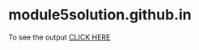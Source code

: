 # module5solution.github.in
 To see the output [CLICK HERE](https://siddhesh-jpg.github.io/module5solution.github.in/)
 
